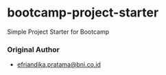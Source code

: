 # bootcamp-project-starter

Simple Project Starter for Bootcamp

### Original Author

* efriandika.pratama@bni.co.id
